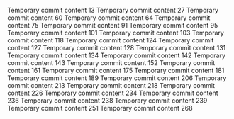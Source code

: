 Temporary commit content 13
Temporary commit content 27
Temporary commit content 60
Temporary commit content 64
Temporary commit content 75
Temporary commit content 91
Temporary commit content 95
Temporary commit content 101
Temporary commit content 103
Temporary commit content 118
Temporary commit content 124
Temporary commit content 127
Temporary commit content 128
Temporary commit content 131
Temporary commit content 134
Temporary commit content 142
Temporary commit content 143
Temporary commit content 152
Temporary commit content 161
Temporary commit content 175
Temporary commit content 181
Temporary commit content 189
Temporary commit content 206
Temporary commit content 213
Temporary commit content 218
Temporary commit content 226
Temporary commit content 234
Temporary commit content 236
Temporary commit content 238
Temporary commit content 239
Temporary commit content 251
Temporary commit content 268
